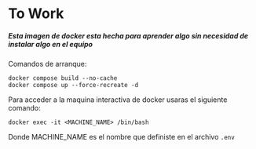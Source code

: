 # To Work

<h5>
Esta imagen de docker esta hecha para aprender algo sin necesidad de instalar algo en el equipo
</h5>

Comandos de arranque:

    docker compose build --no-cache
    docker compose up --force-recreate -d

Para acceder a la maquina interactiva de docker usaras el siguiente comando:

    docker exec -it <MACHINE_NAME> /bin/bash

Donde MACHINE_NAME es el nombre que definiste en el archivo `.env`
